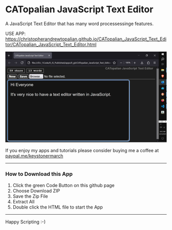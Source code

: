 # CATopalian JavaScript Text Editor
A JavaScript Text Editor that has many word processessinge features.  

USE APP: https://christopherandrewtopalian.github.io/CATopalian_JavaScript_Text_Editor/CATopalian_JavaScript_Text_Editor.html  

![screenshot_001](src/media/textures/screenshots/001a.JPG)  

If you enjoy my apps and tutorials please consider buying me a coffee at [paypal.me/keystonermarch](https://www.paypal.com/paypalme/keystonermarch)  

---

### How to Download this App
1. Click the green Code Button on this github page
2. Choose Download ZIP
3. Save the Zip File
4. Extract All
5. Double click the HTML file to start the App

---

Happy Scripting :-)
